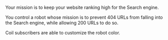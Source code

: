 Your mission is to keep your website ranking high for the Search engine.

You control a robot whose mission is to prevent 404 URLs from falling into the Search engine, while allowing 200 URLs to do so.

Coil subscribers are able to customize the robot color.